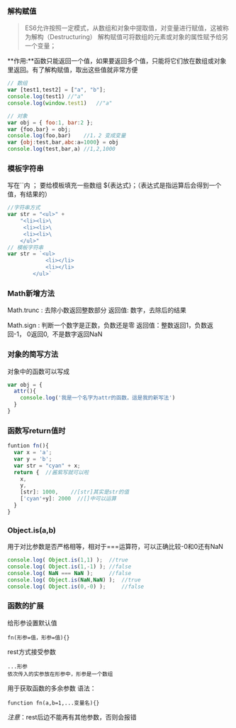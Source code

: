 ### 解构赋值

>   ES6允许按照一定模式，从数组和对象中提取值，对变量进行赋值，这被称为解构（Destructuring）
>   解构赋值可将数组的元素或对象的属性赋予给另一个变量；

**作用:**函数只能返回一个值，如果要返回多个值，只能将它们放在数组或对象里返回。有了解构赋值，取出这些值就非常方便

```javascript
// 数组
var [test1,test2] = ["a", "b"];
console.log(test1) //"a"
console.log(window.test1)	//"a"

// 对象
var obj = { foo:1, bar:2 };
var {foo,bar} = obj;
console.log(foo,bar)	//1，2 变成变量
var {obj:test,bar,abc:a=1000} = obj
console.log(test,bar,a)	//1,2,1000
```

### 模板字符串

写在\``内 ；
要给模板填充一些数组 ${表达式}；（表达式是指运算后会得到一个值，有结果的）

```javascript
//字符串方式
var str = "<ul>" +
	"<li><li>\
	 <li><li>\
	 <li><li>\
	</ul>"
// 模板字符串
var str = `<ul>
			<li></li>
			<li></li>
		</ul>`
```

### Math新增方法

Math.trunc : 去除小数返回整数部分
返回值: 数字，去除后的结果

Math.sign : 判断一个数字是正数，负数还是零
返回值：整数返回1，负数返回-1， 0返回0,  不是数字返回NaN



### 对象的简写方法

对象中的函数可以写成

```javascript
var obj = {
  attr(){
  	console.log('我是一个名字为attr的函数，這是我的新写法')
  }
}
```

### 函数写return值时

```javascript
funtion fn(){
  var x = 'a';
  var y = 'b';
  var str = "cyan" + x;
  return {	//酱紫写就可以啦
  	x,
  	y,
    [str]: 1000,	//[str]其实是str的值
    ['cyan'+y]: 2000  //[]中可以运算
  }
}
```

### Object.is(a,b)

用于对比参数是否严格相等，相对于===运算符，可以正确比较-0和0还有NaN	

```javascript
console.log( Object.is(1,1) );	//true
console.log( Object.is(1,-1) );	//false
console.log( NaN === NaN );		//false
console.log( Object.is(NaN,NaN) );	//true
console.log( Object.is(0,-0) );		//false
```

### 函数的扩展

给形参设置默认值

```
fn(形参=值，形参=值){}
```

rest方式接受参数

```
...形参
依次传入的实参放在形参中，形参是一个数组
```

用于获取函数的多余参数
语法：

```
function fn(a,b=1,...变量名){}
```

*注意*：rest后边不能再有其他参数，否则会报错